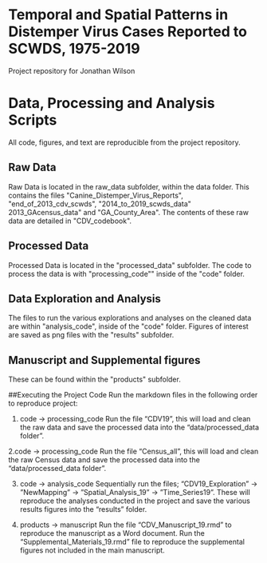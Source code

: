 # Temporal and Spatial Patterns in Distemper Virus Cases Reported to SCWDS, 1975-2019
Project repository for Jonathan Wilson


# Data, Processing and Analysis Scripts
All code, figures, and text are reproducible from the project repository.

## Raw Data
Raw Data is located in the raw_data subfolder, within the data folder. This contains the files "Canine_Distemper_Virus_Reports", "end_of_2013_cdv_scwds", "2014_to_2019_scwds_data" 2013_GAcensus_data" and "GA_County_Area". The contents of these raw data are detailed in "CDV_codebook".

## Processed Data
Processed Data is located in the "processed_data" subfolder. The code to process the data is with "processing_code"" inside of the "code" folder.

## Data Exploration and Analysis
The files to run the various explorations and analyses on the cleaned data are within "analysis_code", inside of the "code" folder. Figures of interest are saved as png files with the "results" subfolder.

## Manuscript and Supplemental figures
These can be found within the "products" subfolder.

##Executing the Project Code
Run the markdown files in the following order to reproduce project:

1.	code -> processing_code 
Run the file “CDV19”, this will load and clean the raw data and save the processed data into the “data/processed_data folder”.

2.code -> processing_code 
Run the file “Census_all”, this will load and clean the raw Census data and save the processed data into the “data/processed_data folder”.

3.	code -> analysis_code
Sequentially run the files; “CDV19_Exploration” -> ”NewMapping” -> ”Spatial_Analysis_19” -> ”Time_Series19”. These will reproduce the analyses conducted in the project and save the various results figures into the “results” folder.

4.	products -> manuscript
Run the file “CDV_Manuscript_19.rmd” to reproduce the manuscript as a Word document. Run the “Supplemental_Materials_19.rmd” file to reproduce the supplemental figures not included in the main manuscript.


